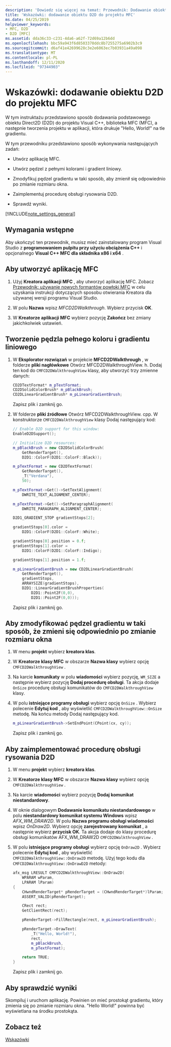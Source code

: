 ```yaml
---
description: 'Dowiedz się więcej na temat: Przewodnik: Dodawanie obiektu D2D do projektu MFC'
title: 'Wskazówki: dodawanie obiektu D2D do projektu MFC'
ms.date: 04/25/2019
helpviewer_keywords:
- MFC, D2D
- D2D [MFC]
ms.assetid: dda36c33-c231-4da6-a62f-72d69a12b6dd
ms.openlocfilehash: bbc59a943f6d8503370ddc8b7255275a6902b3c9
ms.sourcegitcommit: d6af41e42699628c3e2e6063ec7b03931a49a098
ms.translationtype: MT
ms.contentlocale: pl-PL
ms.lasthandoff: 12/11/2020
ms.locfileid: "97344903"
---
```

# <a name="walkthrough-adding-a-d2d-object-to-an-mfc-project"></a>Wskazówki: dodawanie obiektu D2D do projektu MFC

W tym instruktażu przedstawiono sposób dodawania podstawowego obiektu Direct2D (D2D) do projektu Visual C++, biblioteka MFC (MFC), a następnie tworzenia projektu w aplikacji, która drukuje "Hello, World!" na tle gradientu.

W tym przewodniku przedstawiono sposób wykonywania następujących zadań:

- Utwórz aplikację MFC.

- Utwórz pędzel z pełnymi kolorami i gradient liniowy.

- Zmodyfikuj pędzel gradientu w taki sposób, aby zmienił się odpowiednio po zmianie rozmiaru okna.

- Zaimplementuj procedurę obsługi rysowania D2D.

- Sprawdź wyniki.

[!INCLUDE[note_settings_general](../mfc/includes/note_settings_general_md.md)]

## <a name="prerequisites"></a>Wymagania wstępne

Aby ukończyć ten przewodnik, musisz mieć zainstalowany program Visual Studio z **programowaniem pulpitu przy użyciu obciążenia C++** i opcjonalnego **Visual C++ MFC dla składnika x86 i x64** .

## <a name="to-create-an-mfc-application"></a>Aby utworzyć aplikację MFC

1. Użyj **Kreatora aplikacji MFC** , aby utworzyć aplikację MFC. Zobacz [Przewodnik: używanie nowych formantów powłoki MFC](walkthrough-using-the-new-mfc-shell-controls.md) w celu uzyskania instrukcji dotyczących sposobu otwierania Kreatora dla używanej wersji programu Visual Studio.

1. W polu **Nazwa** wpisz *MFCD2DWalkthrough*. Wybierz przycisk **OK**.

1. W **Kreatorze aplikacji MFC** wybierz pozycję **Zakończ** bez zmiany jakichkolwiek ustawień.

## <a name="to-create-a-solid-color-brush-and-a-linear-gradient-brush"></a>Tworzenie pędzla pełnego koloru i gradientu liniowego

1. W **Eksplorator rozwiązań** w projekcie **MFCD2DWalkthrough** , w folderze **pliki nagłówkowe** Otwórz MFCD2DWalkthroughView. h. Dodaj ten kod do `CMFCD2DWalkthroughView` klasy, aby utworzyć trzy zmienne danych:

   ```cpp
   CD2DTextFormat* m_pTextFormat;
   CD2DSolidColorBrush* m_pBlackBrush;
   CD2DLinearGradientBrush* m_pLinearGradientBrush;
   ```

   Zapisz plik i zamknij go.

1. W folderze **pliki źródłowe** Otwórz MFCD2DWalkthroughView. cpp. W konstruktorze `CMFCD2DWalkthroughView` klasy Dodaj następujący kod:

   ```cpp
   // Enable D2D support for this window:
   EnableD2DSupport();

   // Initialize D2D resources:
   m_pBlackBrush = new CD2DSolidColorBrush(
       GetRenderTarget(),
       D2D1::ColorF(D2D1::ColorF::Black));

   m_pTextFormat = new CD2DTextFormat(
       GetRenderTarget(),
       _T("Verdana"),
       50);

   m_pTextFormat->Get()->SetTextAlignment(
       DWRITE_TEXT_ALIGNMENT_CENTER);

   m_pTextFormat->Get()->SetParagraphAlignment(
       DWRITE_PARAGRAPH_ALIGNMENT_CENTER);

   D2D1_GRADIENT_STOP gradientStops[2];

   gradientStops[0].color =
       D2D1::ColorF(D2D1::ColorF::White);

   gradientStops[0].position = 0.f;
   gradientStops[1].color =
       D2D1::ColorF(D2D1::ColorF::Indigo);

   gradientStops[1].position = 1.f;

   m_pLinearGradientBrush = new CD2DLinearGradientBrush(
       GetRenderTarget(),
       gradientStops,
       ARRAYSIZE(gradientStops),
       D2D1::LinearGradientBrushProperties(
           D2D1::Point2F(0,0),
           D2D1::Point2F(0,0)));
   ```

   Zapisz plik i zamknij go.

## <a name="to-modify-the-gradient-brush-so-that-it-will-change-appropriately-when-the-window-is-resized"></a>Aby zmodyfikować pędzel gradientu w taki sposób, że zmieni się odpowiednio po zmianie rozmiaru okna

1. W menu **projekt** wybierz **kreatora klas**.

1. W **Kreatorze klasy MFC** w obszarze **Nazwa klasy** wybierz opcję `CMFCD2DWalkthroughView` .

1. Na karcie **komunikaty** w polu **wiadomości** wybierz pozycję, `WM_SIZE` a następnie wybierz pozycję **Dodaj procedurę obsługi**. Ta akcja dodaje `OnSize` procedurę obsługi komunikatów do `CMFCD2DWalkthroughView` klasy.

1. W polu **istniejące programy obsługi** wybierz opcję `OnSize` . Wybierz polecenie **Edytuj kod** , aby wyświetlić `CMFCD2DWalkthroughView::OnSize` metodę. Na końcu metody Dodaj następujący kod.

   ```cpp
   m_pLinearGradientBrush->SetEndPoint(CPoint(cx, cy));
   ```

   Zapisz plik i zamknij go.

## <a name="to-implement-a-d2d-drawing-handler"></a>Aby zaimplementować procedurę obsługi rysowania D2D

1. W menu **projekt** wybierz **kreatora klas**.

1. W **Kreatorze klasy MFC** w obszarze **Nazwa klasy** wybierz opcję `CMFCD2DWalkthroughView` .

1. Na karcie **wiadomości** wybierz pozycję **Dodaj komunikat niestandardowy**.

1. W oknie dialogowym **Dodawanie komunikatu niestandardowego** w polu **niestandardowy komunikat systemu Windows** wpisz *AFX_WM_DRAW2D*. W polu **Nazwa programu obsługi wiadomości** wpisz *OnDraw2D*. Wybierz opcję **zarejestrowany komunikat** , a następnie wybierz **przycisk OK**. Ta akcja dodaje do klasy procedurę obsługi komunikatów AFX_WM_DRAW2D `CMFCD2DWalkthroughView` .

1. W polu **istniejące programy obsługi** wybierz opcję `OnDraw2D` . Wybierz polecenie **Edytuj kod** , aby wyświetlić `CMFCD2DWalkthroughView::OnDraw2D` metodę. Użyj tego kodu dla `CMFCD2DWalkthroughView::OnDrawD2D` metody:

   ```cpp
   afx_msg LRESULT CMFCD2DWalkthroughView::OnDraw2D(
       WPARAM wParam,
       LPARAM lParam)
   {
       CHwndRenderTarget* pRenderTarget = (CHwndRenderTarget*)lParam;
       ASSERT_VALID(pRenderTarget);

       CRect rect;
       GetClientRect(rect);

       pRenderTarget->FillRectangle(rect, m_pLinearGradientBrush);

       pRenderTarget->DrawText(
           _T("Hello, World!"),
           rect,
           m_pBlackBrush,
           m_pTextFormat);

       return TRUE;
   }
   ```

   Zapisz plik i zamknij go.

## <a name="to-verify-the-results"></a>Aby sprawdzić wyniki

Skompiluj i uruchom aplikację. Powinien on mieć prostokąt gradientu, który zmienia się po zmianie rozmiaru okna. "Hello World!" powinna być wyświetlana na środku prostokąta.

## <a name="see-also"></a>Zobacz też

[Wskazówki](../mfc/walkthroughs-mfc.md)
